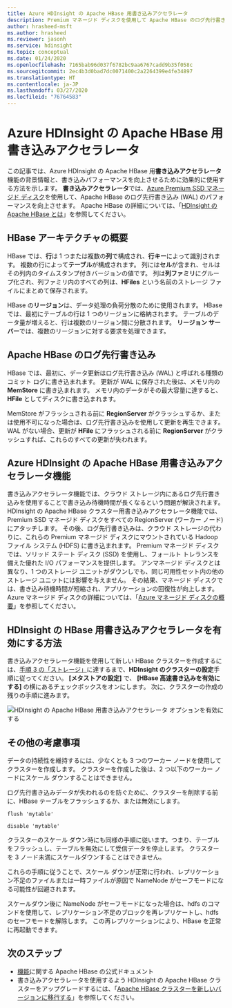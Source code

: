```yaml
---
title: Azure HDInsight の Apache HBase 用書き込みアクセラレータ
description: Premium マネージド ディスクを使用して Apache HBase のログ先行書き込みのパフォーマンスを向上させる、Azure HDInsight の書き込みアクセラレータ機能の概要を示します。
author: hrasheed-msft
ms.author: hrasheed
ms.reviewer: jasonh
ms.service: hdinsight
ms.topic: conceptual
ms.date: 01/24/2020
ms.openlocfilehash: 7165bab96d037f6782bc9aa6767cadd9b35f058c
ms.sourcegitcommit: 2ec4b3d0bad7dc0071400c2a2264399e4fe34897
ms.translationtype: HT
ms.contentlocale: ja-JP
ms.lasthandoff: 03/27/2020
ms.locfileid: "76764583"
---
```

# <a name="azure-hdinsight-accelerated-writes-for-apache-hbase"></a>Azure HDInsight の Apache HBase 用書き込みアクセラレータ

この記事では、Azure HDInsight の Apache HBase 用**書き込みアクセラレータ**機能の背景情報と、書き込みパフォーマンスを向上させるために効果的に使用する方法を示します。 **書き込みアクセラレータ**では、[Azure Premium SSD マネージド ディスク](../../virtual-machines/linux/disks-types.md#premium-ssd)を使用して、Apache HBase のログ先行書き込み (WAL) のパフォーマンスを向上させます。 Apache HBase の詳細については、「[HDInsight の Apache HBase とは](apache-hbase-overview.md)」を参照してください。

## <a name="overview-of-hbase-architecture"></a>HBase アーキテクチャの概要

HBase では、**行**は 1 つまたは複数の**列**で構成され、**行キー**によって識別されます。 複数の行によって**テーブル**が構成されます。 列には**セル**が含まれ、セルはその列内のタイムスタンプ付きバージョンの値です。 列は**列ファミリ**にグループ化され、列ファミリ内のすべての列は、**HFiles** という名前のストレージ ファイルにまとめて保存されます。

HBase の**リージョン**は、データ処理の負荷分散のために使用されます。 HBase では、最初にテーブルの行は 1 つのリージョンに格納されます。 テーブルのデータ量が増えると、行は複数のリージョン間に分散されます。 **リージョン サーバー**では、複数のリージョンに対する要求を処理できます。

## <a name="write-ahead-log-for-apache-hbase"></a>Apache HBase のログ先行書き込み

HBase では、最初に、データ更新はログ先行書き込み (WAL) と呼ばれる種類のコミット ログに書き込まれます。 更新が WAL に保存された後は、メモリ内の **MemStore** に書き込まれます。 メモリ内のデータがその最大容量に達すると、**HFile** としてディスクに書き込まれます。

MemStore がフラッシュされる前に **RegionServer** がクラッシュするか、または使用不可になった場合は、ログ先行書き込みを使用して更新を再生できます。 WAL がない場合、更新が **HFile** にフラッシュされる前に **RegionServer** がクラッシュすれば、これらのすべての更新が失われます。

## <a name="accelerated-writes-feature-in-azure-hdinsight-for-apache-hbase"></a>Azure HDInsight の Apache HBase 用書き込みアクセラレータ機能

書き込みアクセラレータ機能では、クラウド ストレージ内にあるログ先行書き込みを使用することで書き込み待機時間が長くなるという問題が解決されます。  HDInsight の Apache HBase クラスター用書き込みアクセラレータ機能では、Premium SSD マネージド ディスクをすべての RegionServer (ワーカー ノード) にアタッチします。 その後、ログ先行書き込みは、クラウド ストレージの代わりに、これらの Premium マネージド ディスクにマウントされている Hadoop ファイル システム (HDFS) に書き込まれます。  Premium マネージド ディスクでは、ソリッド ステート ディスク (SSD) を使用し、フォールト トレランスを備えた優れた I/O パフォーマンスを提供します。  アンマネージド ディスクとは異なり、1 つのストレージ ユニットがダウンしでも、同じ可用性セット内の他のストレージ ユニットには影響を与えません。  その結果、マネージド ディスクでは、書き込み待機時間が短縮され、アプリケーションの回復性が向上します。 Azure マネージド ディスクの詳細については、「[Azure マネージド ディスクの概要](../../virtual-machines/windows/managed-disks-overview.md)」を参照してください。

## <a name="how-to-enable-accelerated-writes-for-hbase-in-hdinsight"></a>HDInsight の HBase 用書き込みアクセラレータを有効にする方法

書き込みアクセラレータ機能を使用して新しい HBase クラスターを作成するには、[手順 3 の「ストレージ」](../hdinsight-hadoop-provision-linux-clusters.md)に達するまで、**HDInsight のクラスターの設定**手順に従ってください。 **[メタストアの設定]** で、 **[HBase 高速書き込みを有効にする]** の横にあるチェックボックスをオンにします。 次に、クラスターの作成の残りの手順に進みます。

![HDInsight の Apache HBase 用書き込みアクセラレータ オプションを有効にする](./media/apache-hbase-accelerated-writes/azure-portal-cluster-storage-hbase.png)

## <a name="other-considerations"></a>その他の考慮事項

データの持続性を維持するには、少なくとも 3 つのワーカー ノードを使用してクラスターを作成します。 クラスターを作成した後は、2 つ以下のワーカー ノードにスケール ダウンすることはできません。

ログ先行書き込みデータが失われるのを防ぐために、クラスターを削除する前に、HBase テーブルをフラッシュするか、または無効にします。

```
flush 'mytable'
```

```
disable 'mytable'
```

クラスターのスケール ダウン時にも同様の手順に従います。つまり、テーブルをフラッシュし、テーブルを無効にして受信データを停止します。 クラスターを 3 ノード未満にスケールダウンすることはできません。

これらの手順に従うことで、スケール ダウンが正常に行われ、レプリケーション不足のファイルまたは一時ファイルが原因で NameNode がセーフモードになる可能性が回避されます。

スケールダウン後に NameNode がセーフモードになった場合は、hdfs のコマンドを使用して、レプリケーション不足のブロックを再レプリケートし、hdfs のセーフモードを解除します。 この再レプリケーションにより、HBase を正常に再起動できます。

## <a name="next-steps"></a>次のステップ

* [機能](https://hbase.apache.org/book.html#wal)に関する Apache HBase の公式ドキュメント
* 書き込みアクセラレータを使用するよう HDInsight の Apache HBase クラスターをアップグレードするには、「[Apache HBase クラスターを新しいバージョンに移行する](apache-hbase-migrate-new-version.md)」を参照してください。
